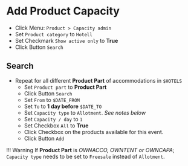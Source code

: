 # Add Product Capacity 

* Click Menu: `Product > Capacity admin`
* Set `Product category` to `Hotell`
* Set Checkmark `Show active only` to **True**
* Click Button `Search`

## Search

* Repeat for all different **Product Part** of accommodations in `$HOTELS`
    - Set `Product part` to **Product Part**
    - Click Button `Search`
    - Set `From` to `$DATE_FROM`
    - Set `To` to **1 day before** `$DATE_TO`
    - Set `Capacity type` to `Allotment`. _See notes below_
    - Set `Capacity / day` to `1`
    - Set Checkbox `All` to **True**
    - Click Checkbox on the products available for this event.
    - Click Button `Add`

!!! Warning
    If **Product Part** is _OWNACCO, OWNTENT or OWNCAPA_; `Capacity type` needs to be set to `Freesale` instead of `Allotment`. 